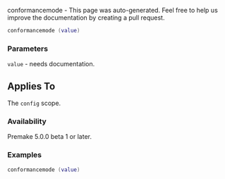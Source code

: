 conformancemode - This page was auto-generated. Feel free to help us improve the documentation by creating a pull request.

```lua
conformancemode (value)
```

### Parameters ###

`value` - needs documentation.

## Applies To ###

The `config` scope.

### Availability ###

Premake 5.0.0 beta 1 or later.

### Examples ###

```lua
conformancemode (value)
```

